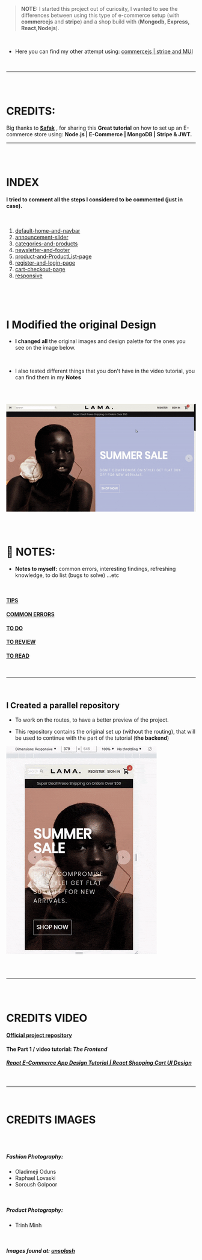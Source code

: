   <!-- 
 styles badge, at the end i decided to cusrom them like in the ecommercejs project
 where i had to create a styles.js file and add the styles there then export it as hook
 https://stackoverflow.com/questions/55766980/custom-color-to-badge-component-not-working
 
  <br>


Photographs for projects


FOOD and objects ----------

https://unsplash.com/@imdauphong

general
https://unsplash.com/collections/75589301/bon-apetite

https://unsplash.com/@ikredenets
https://unsplash.com/photos/Jm_SqbqZYkY
https://unsplash.com/photos/DHaZQh7hR2U

https://unsplash.com/photos/xLS_W6RVx-8

https://unsplash.com/@wendish

https://unsplash.com/@stilclassics

https://unsplash.com/@charlesdeluvio

Christmas
https://unsplash.com/@samhoajti


PLACES ---------

https://unsplash.com/@spoelee4



PEOPLE ---------

https://unsplash.com/photos/BVJ5e-Z2zEk
https://unsplash.com/photos/n3GxXpVcTpI

beautiful black women
https://unsplash.com/@raphaellovaski
https://unsplash.com/photos/88IOcZz53eg
https://unsplash.com/photos/Tfbw4CFFPaY

https://unsplash.com/photos/DTdkZzXYhKI

https://unsplash.com/@dynamicwang
https://unsplash.com/photos/ISrx6MJ7XXI

---

https://unsplash.com/@kirsimakov

---

https://unsplash.com/@ronmcclenny

---

https://unsplash.com/photos/WJ85c_l6JSE

---

https://unsplash.com/photos/aU_eOcelLhQ


# 🐝

# Let's Begin!

## 1. Install the dependencies

```javascript
// copy and paste the following
npm install @material-ui/core @material-ui/icons   react-router-dom node-sass@4.14.1 styled-components

// npm i styled-components
```

 <br>


### Lets start by creating the pages folder

- create the pages folder
- inside of it, create the Home.jsx

<br>

> Here you can see how the [**emmet extension**](https://code.visualstudio.com/docs/editor/emmet) auto complete and automatically create the import on top of the file

[<img src="/src/img/compo_after_install_emet.gif"/>]()

<br>

 
 
  
  -->

<!-- - This is the continuation of **responsive** -->

<br>
<br>

> **NOTE:** I started this project out of curiosity, I wanted to see the differences between using this type of e-commerce setup (with **commercejs** and **stripe**) and a shop build with (**Mongodb, Express, React,Nodejs**).

<br>

- Here you can find my other attempt using: [commercejs | stripe and MUI](https://github.com/nadiamariduena/e-commerce-react-stripe)

<br>

<hr>
<br>
<br>

# CREDITS:

Big thanks to **[Safak](https://www.youtube.com/c/LamaDev/about)** , for sharing this **Great tutorial** on how to set up an E-commerce store using: **Node.js | E-Commerce | MongoDB | Stripe & JWT.**

<hr>
<br>
<br>

# INDEX

#### I tried to comment all the steps I considered to be commented (just in case).

<br>

1. [default-home-and-navbar](https://github.com/nadiamariduena/react-mern-21-frontend/tree/default-home-and-navbar)
2. [announcement-slider](https://github.com/nadiamariduena/react-mern-21-frontend/tree/announcement-slider)
3. [categories-and-products](https://github.com/nadiamariduena/react-mern-21-frontend/tree/categories-and-products)
4. [newsletter-and-footer](https://github.com/nadiamariduena/react-mern-21-frontend/tree/newsletter-footer)
5. [product-and-ProductList-page](https://github.com/nadiamariduena/react-mern-21-frontend/tree/product-and-ProductList-page)
6. [register-and-login-page](https://github.com/nadiamariduena/react-mern-21-frontend/tree/register-and-login-page)
7. [cart-checkout-page](https://github.com/nadiamariduena/react-mern-21-frontend/tree/cart-checkout-page)
8. [responsive](https://github.com/nadiamariduena/react-mern-21-frontend/tree/responsive)

<br>
<br>
<br>

# I Modified the original Design

- **I changed all** the original images and design palette for the ones you see on the image below.

<br>

-  I also tested different things that you don't have in the video tutorial, you can find them in my **Notes**

 
<br>
<br>

[<img src="/src/img/end_.gif" />]()

<br>
<br>

# 📓 NOTES:

- **Notes to myself:** common errors, interesting findings, refreshing knowledge, to do list (bugs to solve) ...etc

<!-- #### You will not find the .env file with the respective credentials (related to commercejs and stripe) to this repository
- Read more inside the  [security](./src/security.md)

<br> -->

<nr>
<br>

#### [TIPS ](./src/a_TIPS.md)

#### [COMMON ERRORS](./src/a_ERRORS.md)

#### [TO DO](./src/a_TODO.md)

#### [TO REVIEW](./src/a_TOREVIEW.md)

#### [TO READ](./src/a_TOREAD.md)

<br>
<hr>
 <br>

## I Created a parallel repository

- To work on the routes, to have a better preview of the project.

- This repository contains the original set up (without the routing), that will be used to continue with the part of the tutorial (**the backend**)

[<img src="/src/img/swimming_slider_corrected1.gif" />]()

<br>
<br>
<hr>
<br>
<br>

# CREDITS VIDEO

#### [Official project repository](https://github.com/safak/youtube/tree/react-shop-ui)

#### The Part 1 / video tutorial: _The Frontend_

##### [React E-Commerce App Design Tutorial | React Shopping Cart UI Design](https://www.youtube.com/watch?v=c1xTDSIXit8)

<br>
<hr>
<br>


# CREDITS IMAGES

<br>
<br>

##### Fashion Photography:

- Oladimeji Oduns
- Raphael Lovaski
- Soroush Golpoor

<br>

##### Product Photography:

- Trinh Minh

<br>

##### Images found at: [unsplash](https://unsplash.com/)
